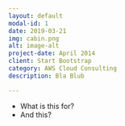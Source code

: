 ```yaml
---
layout: default
modal-id: 1
date: 2019-03-21
img: cabin.png
alt: image-alt
project-date: April 2014
client: Start Bootstrap
category: AWS Cloud Consulting
description: Bla Blub

---
```


 * What is this for?
 * And this?
